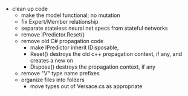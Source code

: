 - clean up code
  - make the model functional; no mutation
  - fix Expert/Member relationship
  - separate stateless neural net specs from stateful networks
  - remove IPredictor.Reset()
  - remove old C# propagation code
    - make IPredictor inherit IDisposable,
    - Reset() destroys the old c++ propagation context, if any, and creates a new on
    - Dispose() destroys the propagation context, if any
  - remove "V" type name prefixes
  - organize files into folders
    - move types out of Versace.cs as appropriate